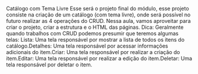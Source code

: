 Catálogo com Tema Livre
Esse será o projeto final do módulo, esse projeto consiste na criação de um catálogo (com tema livre), onde será possível no futuro realizar as 4 operações do CRUD.
Nessa aula, vamos aproveitar para criar o projeto, criar a estrutura e o HTML das páginas. 
Dica:
Geralmente quando trabalhos com CRUD podemos presumir que teremos algumas telas: 
Lista: Uma tela responsável por mostrar a lista de todos os itens do catálogo.Detalhes: Uma tela responsável por acessar informações adicionais do item.Criar: Uma tela responsável por realizar a criação do item.Editar: Uma tela responsável por realizar a edição do item.Deletar: Uma tela responsável por deletar o item.